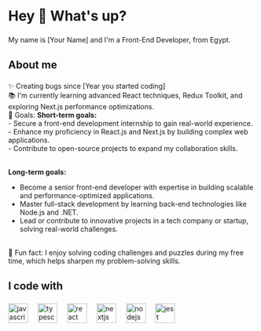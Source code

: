 <h1 align="left">Hey 👋 What's up?</h1>

###

<p align="left">My name is [Your Name] and I'm a Front-End Developer, from Egypt.</p>

###

<h2 align="left">About me</h2>

###

<p align="left">✨ Creating bugs since [Year you started coding]<br>📚 I'm currently learning advanced React techniques, Redux Toolkit, and exploring Next.js performance optimizations.<br>🎯 Goals: 
  <strong>Short-term goals:</strong><br>
  - Secure a front-end development internship to gain real-world experience.<br>
  - Enhance my proficiency in React.js and Next.js by building complex web applications.<br>
  - Contribute to open-source projects to expand my collaboration skills.<br><br>

  <strong>Long-term goals:</strong><br>
  - Become a senior front-end developer with expertise in building scalable and performance-optimized applications.<br>
  - Master full-stack development by learning back-end technologies like Node.js and .NET.<br>
  - Lead or contribute to innovative projects in a tech company or startup, solving real-world challenges.<br><br>

🎲 Fun fact: I enjoy solving coding challenges and puzzles during my free time, which helps sharpen my problem-solving skills.</p>

###

<h2 align="left">I code with</h2>

###

<div align="left">
  <img src="https://cdn.jsdelivr.net/gh/devicons/devicon/icons/javascript/javascript-original.svg" height="40" alt="javascript logo"  />
  <img width="12" />
  <img src="https://cdn.jsdelivr.net/gh/devicons/devicon/icons/typescript/typescript-original.svg" height="40" alt="typescript logo"  />
  <img width="12" />
  <img src="https://cdn.jsdelivr.net/gh/devicons/devicon/icons/react/react-original.svg" height="40" alt="react logo"  />
  <img width="12" />
  <img src="https://cdn.jsdelivr.net/gh/devicons/devicon/icons/nextjs/nextjs-original.svg" height="40" alt="nextjs logo"  />
  <img width="12" />
  <img src="https://cdn.jsdelivr.net/gh/devicons/devicon/icons/nodejs/nodejs-original.svg" height="40" alt="nodejs logo"  />
  <img width="12" />
  <img src="https://cdn.jsdelivr.net/gh/devicons/devicon/icons/jest/jest-plain.svg" height="40" alt="jest logo"  />
</div>

###
